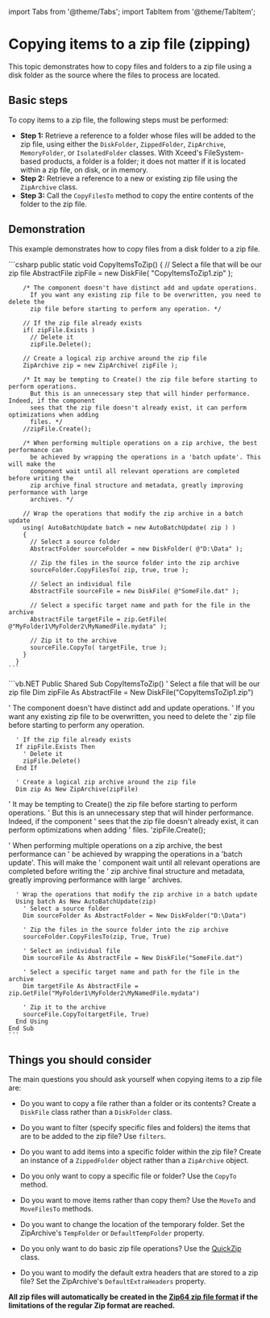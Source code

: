 import Tabs from '@theme/Tabs';
import TabItem from '@theme/TabItem';

# Copying items to a zip file (zipping)

This topic demonstrates how to copy files and folders to a zip file using a disk folder as the source where the files to process are located.

## Basic steps

To copy items to a zip file, the following steps must be performed:

- **Step 1:** Retrieve a reference to a folder whose files will be added to the zip file, using either the `DiskFolder`, `ZippedFolder`, `ZipArchive`, `MemoryFolder`, or `IsolatedFolder` classes. With Xceed's FileSystem-based products, a folder is a folder; it does not matter if it is located within a zip file, on disk, or in memory.
- **Step 2:** Retrieve a reference to a new or existing zip file using the `ZipArchive` class.
- **Step 3:** Call the `CopyFilesTo` method to copy the entire contents of the folder to the zip file.

## Demonstration

This example demonstrates how to copy files from a disk folder to a zip file.

<Tabs>
  <TabItem value="csharp" label="C#" default>
    ```csharp
      public static void CopyItemsToZip()
      {
        // Select a file that will be our zip file
        AbstractFile zipFile = new DiskFile( "CopyItemsToZip1.zip" );

        /* The component doesn't have distinct add and update operations.
          If you want any existing zip file to be overwritten, you need to delete the
          zip file before starting to perform any operation. */

        // If the zip file already exists
        if( zipFile.Exists )
          // Delete it
          zipFile.Delete();

        // Create a logical zip archive around the zip file
        ZipArchive zip = new ZipArchive( zipFile );

        /* It may be tempting to Create() the zip file before starting to perform operations.
          But this is an unnecessary step that will hinder performance. Indeed, if the component
          sees that the zip file doesn't already exist, it can perform optimizations when adding
          files. */
        //zipFile.Create();

        /* When performing multiple operations on a zip archive, the best performance can
          be achieved by wrapping the operations in a 'batch update'. This will make the
          component wait until all relevant operations are completed before writing the 
          zip archive final structure and metadata, greatly improving performance with large
          archives. */

        // Wrap the operations that modify the zip archive in a batch update
        using( AutoBatchUpdate batch = new AutoBatchUpdate( zip ) )
        {
          // Select a source folder
          AbstractFolder sourceFolder = new DiskFolder( @"D:\Data" );

          // Zip the files in the source folder into the zip archive
          sourceFolder.CopyFilesTo( zip, true, true );

          // Select an individual file
          AbstractFile sourceFile = new DiskFile( @"SomeFile.dat" );

          // Select a specific target name and path for the file in the archive
          AbstractFile targetFile = zip.GetFile( @"MyFolder1\MyFolder2\MyNamedFile.mydata" );

          // Zip it to the archive
          sourceFile.CopyTo( targetFile, true );
        }
      }
    ```
  </TabItem>
  <TabItem value="vb.net" label="Visual Basic .NET">
    ```vb.NET
      Public Shared Sub CopyItemsToZip()
      ' Select a file that will be our zip file
      Dim zipFile As AbstractFile = New DiskFile("CopyItemsToZip1.zip")

'       The component doesn't have distinct add and update operations.
'         If you want any existing zip file to be overwritten, you need to delete the
'         zip file before starting to perform any operation. 

      ' If the zip file already exists
      If zipFile.Exists Then
        ' Delete it
        zipFile.Delete()
      End If

      ' Create a logical zip archive around the zip file
      Dim zip As New ZipArchive(zipFile)

'       It may be tempting to Create() the zip file before starting to perform operations.
'         But this is an unnecessary step that will hinder performance. Indeed, if the component
'         sees that the zip file doesn't already exist, it can perform optimizations when adding
'         files. 
      'zipFile.Create();

'       When performing multiple operations on a zip archive, the best performance can
'         be achieved by wrapping the operations in a 'batch update'. This will make the
'         component wait until all relevant operations are completed before writing the 
'         zip archive final structure and metadata, greatly improving performance with large
'         archives. 

      ' Wrap the operations that modify the zip archive in a batch update
      Using batch As New AutoBatchUpdate(zip)
        ' Select a source folder
        Dim sourceFolder As AbstractFolder = New DiskFolder("D:\Data")

        ' Zip the files in the source folder into the zip archive
        sourceFolder.CopyFilesTo(zip, True, True)

        ' Select an individual file
        Dim sourceFile As AbstractFile = New DiskFile("SomeFile.dat")

        ' Select a specific target name and path for the file in the archive
        Dim targetFile As AbstractFile = zip.GetFile("MyFolder1\MyFolder2\MyNamedFile.mydata")

        ' Zip it to the archive
        sourceFile.CopyTo(targetFile, True)
      End Using
    End Sub
    ```
  </TabItem>
</Tabs>

## Things you should consider

The main questions you should ask yourself when copying items to a zip file are:

- Do you want to copy a file rather than a folder or its contents? Create a `DiskFile` class rather than a `DiskFolder` class. 

- Do you want to filter (specify specific files and folders) the items that are to be added to the zip file? Use `filters`. 

- Do you want to add items into a specific folder within the zip file? Create an instance of a `ZippedFolder` object rather than a `ZipArchive` object. 

- Do you only want to copy a specific file or folder? Use the `CopyTo` method. 

- Do you want to move items rather than copy them? Use the `MoveTo` and `MoveFilesTo` methods. 

- Do you want to change the location of the temporary folder. Set the ZipArchive's `TempFolder` or `DefaultTempFolder` property. 

- Do you only want to do basic zip file operations? Use the [QuickZip](/zip/basic-concepts/quick-zip) class. 

- Do you want to modify the default extra headers that are stored to a zip file? Set the ZipArchive's `DefaultExtraHeaders` property.

**All zip files will automatically be created in the [Zip64 zip file format](/zip/basic-concepts/zip64-zip-file-format) if the limitations of the regular Zip format are reached.**